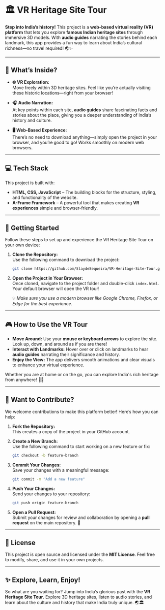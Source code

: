 # 🏛️ **VR Heritage Site Tour**  

**Step into India’s history!** This project is a **web-based virtual reality (VR) platform** that lets you explore **famous Indian heritage sites** through immersive 3D models. With **audio guides** narrating the stories behind each landmark, this app provides a fun way to learn about India’s cultural richness—no travel required! 🌏✨  

---

## 🎉 **What’s Inside?**  

- **🌐 VR Exploration:**  
  Move freely within 3D heritage sites. Feel like you’re actually visiting these historic locations—right from your browser!  

- **🎧 Audio Narration:**  
  At key points within each site, **audio guides** share fascinating facts and stories about the place, giving you a deeper understanding of India’s history and culture.  

- **🖥️ Web-Based Experience:**  
  There’s no need to download anything—simply open the project in your browser, and you’re good to go! Works smoothly on modern web browsers.  

---

## 💻 **Tech Stack**  

This project is built with:  
- **HTML, CSS, JavaScript** – The building blocks for the structure, styling, and functionality of the website.  
- **A-Frame Framework** – A powerful tool that makes creating **VR experiences** simple and browser-friendly.  

---

## 🚀 **Getting Started**  

Follow these steps to set up and experience the VR Heritage Site Tour on your own device:

1. **Clone the Repository:**  
   Use the following command to download the project:
   ```bash
   git clone https://github.com/SlaydeSequeira/VR-Heritage-Site-Tour.git
   ```

2. **Open the Project in Your Browser:**  
   Once cloned, navigate to the project folder and double-click `index.html`. Your default browser will open the VR tour!

   💡 *Make sure you use a modern browser like Google Chrome, Firefox, or Edge for the best experience.*

---

## 🎮 **How to Use the VR Tour**  

- **Move Around:** Use your **mouse or keyboard arrows** to explore the site. Look up, down, and around as if you are there!  
- **Interact with Landmarks:** Hover over or click on landmarks to hear **audio guides** narrating their significance and history.  
- **Enjoy the View:** The app delivers smooth animations and clear visuals to enhance your virtual experience.

Whether you are at home or on the go, you can explore India's rich heritage from anywhere! 🏰🌅  

---

## 🤝 **Want to Contribute?**  

We welcome contributions to make this platform better! Here’s how you can help:

1. **Fork the Repository:**  
   This creates a copy of the project in your GitHub account.  

2. **Create a New Branch:**  
   Use the following command to start working on a new feature or fix:  
   ```bash
   git checkout -b feature-branch
   ```

3. **Commit Your Changes:**  
   Save your changes with a meaningful message:  
   ```bash
   git commit -m "Add a new feature"
   ```

4. **Push Your Changes:**  
   Send your changes to your repository:
   ```bash
   git push origin feature-branch
   ```

5. **Open a Pull Request:**  
   Submit your changes for review and collaboration by opening a **pull request** on the main repository. 🎉

---

## 📄 **License**  

This project is open source and licensed under the **MIT License**. Feel free to modify, share, and use it in your own projects.

---

## ✨ **Explore, Learn, Enjoy!**  

So what are you waiting for? Jump into India’s glorious past with the **VR Heritage Site Tour**. Explore 3D heritage sites, listen to audio stories, and learn about the culture and history that make India truly unique. 🌏🏛️
